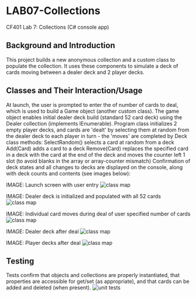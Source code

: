 # LAB07-Collections
CF401 Lab 7: Collections (C# console app)

## Background and Introduction
This project builds a new anonymous collection and a custom class to populate the collection. It uses these components to simulate a deck of cards moving between a dealer deck and 2 player decks.

## Classes and Their Interaction/Usage
At launch, the user is prompted to enter the of number of cards to deal, which is used to build a Game object (another custom class). The game object enables initial dealer deck build (standard 52 card deck) using the Dealer collection (implements IEnumerable). Program class initializes 2 empty player decks, and cards are 'dealt' by selecting them at random from the dealer deck to each player in turn - the 'moves' are completed by Deck class methods:
  SelectRandom() selects a card at random from a deck
  Add(Card) adds a card to a deck
  Remove(Card) replaces the specified card in a deck with the card at the end of the deck and moves the counter left 1 slot (to avoid blanks in the array or array-counter mismatch)
Confirmation of deck states and all changes to decks are displayed on the console, along with deck counts and contents (see images below):

IMAGE: Launch screen with user entry
![class map](assets/initial-setup.PNG)

IMAGE: Dealer deck is initialized and populated with all 52 cards
![class map](assets/dealer-deck-built.PNG)

IMAGE: Individual card moves during deal of user specified number of cards
![class map](assets/dealing-part-1.PNG)

IMAGE: Dealer deck after deal
![class map](assets/dealing-part-2.PNG)

IMAGE: Player decks after deal
![class map](assets/dealing-part-3.PNG)

## Testing
Tests confirm that objects and collections are properly instantiated, that properties are accessible for get/set (as appropriate), and that cards can be added and deleted (when present).
![unit tests](assets/unit-tests-all-pass.png)


